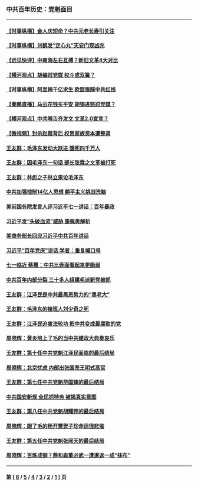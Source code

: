 ### 中共百年历史：党魁面目
---
#### [【时事纵横】金人庆短命？中共元老长寿引关注](../../pages/nf1176107/n13217934.md?09190430) 
#### [【时事纵横】刘鹤发“定心丸”天安门现凶兆](../../pages/nf1176107/n13215416.md?09190430) 
#### [【远见快评】中南海左右互搏？新旧文革4大对比](../../pages/nf1176107/n13214745.md?09190430) 
#### [【横河观点】胡编怼党媒 权斗或双簧？](../../pages/nf1176107/n13210864.md?09190430) 
#### [【时事纵横】阿里捐千亿求生 欧盟狠踩中共红线](../../pages/nf1176107/n13206431.md?09190430) 
#### [【秦鹏直播】马云花钱买平安 胡锡进怒怼党媒？](../../pages/nf1176107/n13206392.md?09190430) 
#### [【横河观点】中共喉舌齐发文 文革2.0宣言？](../../pages/nf1176107/n13201248.md?09190430) 
#### [【微视频】封杀赵薇背后 权贵家族资本遭整肃](../../pages/nf1176107/n13197798.md?09190430) 
#### [王友群：毛泽东发动大跃进 饿死四千万人](../../pages/nf1176107/n13177158.md?09190430) 
#### [王友群：因毛泽东一句话 部长张霖之文革被打死](../../pages/nf1176107/n13161711.md?09190430) 
#### [王友群：林彪之子林立果论毛泽东](../../pages/nf1176107/n13128622.md?09190430) 
#### [中共加强控制14亿人思想 躺平主义挑战洗脑](../../pages/nf1176107/n13094299.md?09190430) 
#### [美前国务院发言人评习近平七一讲话：百年暴政](../../pages/nf1176107/n13066986.md?09190430) 
#### [习近平发“头破血流”威胁 蓬佩奥解析](../../pages/nf1176107/n13063604.md?09190430) 
#### [美商务部长回应习近平中共百年讲话](../../pages/nf1176107/n13062903.md?09190430) 
#### [习近平“百年党庆”讲话 学者：重复喊口号](../../pages/nf1176107/n13061411.md?09190430) 
#### [七一临近 蔡霞：中共比表面看起来更脆弱](../../pages/nf1176107/n13056418.md?09190430) 
#### [中共百年内部分裂 三十多人组建毛派新党被抓](../../pages/nf1176107/n13044023.md?09190430) 
#### [王友群：江泽民是中共最黑恶势力的“黑老大”](../../pages/nf1176107/n13022180.md?09190430) 
#### [王友群：毛泽东的接班人刘少奇之死](../../pages/nf1176107/n12991772.md?09190430) 
#### [王友群：江泽民迫害法轮功 把中共变成最腐败的党](../../pages/nf1176107/n12947347.md?09190430) 
#### [周晓辉：黄炎培上了毛的当中共建政大典奏哀乐](../../pages/nf1176107/n12942780.md?09190430) 
#### [王友群：第十任中共党魁江泽民面临的最后结局](../../pages/nf1176107/n12933748.md?09190430) 
#### [周晓辉：北京忧虑 内部出张国焘王明式高官](../../pages/nf1176107/n12931709.md?09190430) 
#### [王友群：第七任中共党魁华国锋的最后结局](../../pages/nf1176107/n12918457.md?09190430) 
#### [中共国安新规 全民抓特务 被揭真实意图](../../pages/nf1176107/n12911615.md?09190430) 
#### [王友群：第八任中共党魁胡耀邦的最后结局](../../pages/nf1176107/n12902918.md?09190430) 
#### [周晓辉：跟了毛的杨开慧贺子珍命运很悲催](../../pages/nf1176107/n12877804.md?09190430) 
#### [王友群：第五任中共党魁张闻天的最后结局](../../pages/nf1176107/n12865420.md?09190430) 
#### [周晓辉：百炼成钢？蔡和森董必武一遭遣返一成“抹布”](../../pages/nf1176107/n12854806.md?09190430) 

---
#### 第 [ [6](./6.md?09190430) / [5](./5.md?09190430) / [4](./4.md?09190430) / [3](./3.md?09190430) / [2](./2.md?09190430) / [1](./1.md?09190430) ] 页
